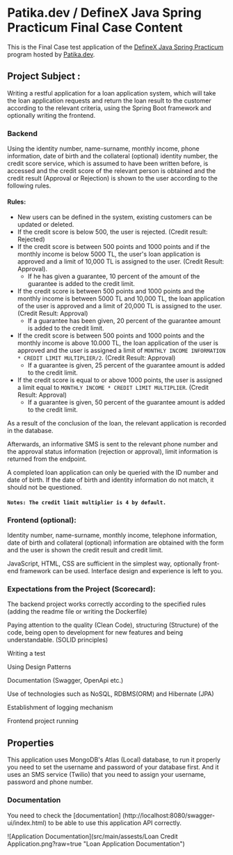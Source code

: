 # Patika.dev / DefineX Java Spring Practicum Final Case Content

This is the Final Case test application of
the [DefineX Java Spring Practicum](https://cohorts.patika.dev/cohortDetails/definex-java-spring-practicum/events)
program hosted by [Patika.dev](https://patika.dev/).

## Project Subject :

Writing a restful application for a loan application system, which will take the loan application requests and return
the loan result to the customer according to the relevant criteria, using the Spring Boot framework and optionally
writing the frontend.

### Backend

Using the identity number, name-surname, monthly income, phone information, date of birth and the collateral (optional)
identity number, the credit score service, which is assumed to have been written before, is accessed and the credit
score
of the relevant person is obtained and the credit result (Approval or Rejection) is shown to the user according to the
following rules.

#### Rules:

- New users can be defined in the system, existing customers can be updated or deleted.
- If the credit score is below 500, the user is rejected. (Credit result: Rejected)
- If the credit score is between 500 points and 1000 points and if the monthly income is below 5000 TL,
  the user's loan application is approved and a limit of 10,000 TL is assigned to the user. (Credit Result: Approval).
  - If he has given a guarantee, 10 percent of the amount of the guarantee is added to the credit limit.
- If the credit score is between 500 points and 1000 points and the monthly income is between 5000 TL and 10,000 TL, the
  loan application of the user is approved and a limit of 20,000 TL is assigned to the user. (Credit Result: Approval)
  - If a guarantee has been given, 20 percent of the guarantee amount is added to the credit limit.
- If the credit score is between 500 points and 1000 points and the monthly income is above 10.000 TL, the loan
  application of the user is approved and the user is assigned a limit of `MONTHLY INCOME INFORMATION * CREDIT LIMIT
  MULTIPLIER/2`. (Credit Result: Approval)
  - If a guarantee is given, 25 percent of the guarantee amount is added to the
    credit limit.
- If the credit score is equal to or above 1000 points, the user is assigned a limit equal to `MONTHLY INCOME * CREDIT
  LIMIT MULTIPLIER`. (Credit Result: Approval)
  - If a guarantee is given, 50 percent of the guarantee amount is added to the
    credit limit.

As a result of the conclusion of the loan, the relevant application is recorded in the database.

Afterwards, an informative SMS is sent to the relevant phone number and the approval status information (rejection or
approval), limit
information is returned from the endpoint.

A completed loan application can only be queried with the ID number and date of birth. If the date of birth and identity
information do not match, it should not be questioned.

#### `Notes: The credit limit multiplier is 4 by default.`

### Frontend (optional):

Identity number, name-surname, monthly income, telephone information, date of birth and collateral (optional)
information are obtained with the form and the user is shown the credit result and credit limit.

JavaScript, HTML, CSS are sufficient in the simplest way, optionally front-end framework can be used. Interface design
and experience is left to you.

### Expectations from the Project (Scorecard):

The backend project works correctly according to the specified rules (adding the readme file or writing the Dockerfile)

Paying attention to the quality (Clean Code), structuring (Structure) of the code, being open to development for new
features and being understandable. (SOLID principles)

Writing a test

Using Design Patterns

Documentation (Swagger, OpenApi etc.)

Use of technologies such as NoSQL, RDBMS(ORM) and Hibernate (JPA)

Establishment of logging mechanism

Frontend project running

## Properties

This application uses MongoDB's Atlas (Local) database, to run it properly you need to set the username and password of
your database first.
And it uses an SMS service (Twilio) that you need to assign your username, password and phone number.

### Documentation

You need to check the [documentation] (http://localhost:8080/swagger-ui/index.html) to be able to use this application
API correctly.

![Application Documentation](src/main/assests/Loan Credit Application.png?raw=true "Loan Application Documentation")


